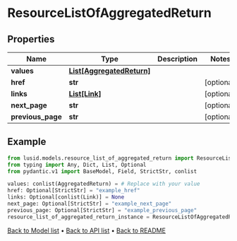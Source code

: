 # ResourceListOfAggregatedReturn

## Properties
Name | Type | Description | Notes
------------ | ------------- | ------------- | -------------
**values** | [**List[AggregatedReturn]**](AggregatedReturn.md) |  | 
**href** | **str** |  | [optional] 
**links** | [**List[Link]**](Link.md) |  | [optional] 
**next_page** | **str** |  | [optional] 
**previous_page** | **str** |  | [optional] 
## Example

```python
from lusid.models.resource_list_of_aggregated_return import ResourceListOfAggregatedReturn
from typing import Any, Dict, List, Optional
from pydantic.v1 import BaseModel, Field, StrictStr, conlist

values: conlist(AggregatedReturn) = # Replace with your value
href: Optional[StrictStr] = "example_href"
links: Optional[conlist(Link)] = None
next_page: Optional[StrictStr] = "example_next_page"
previous_page: Optional[StrictStr] = "example_previous_page"
resource_list_of_aggregated_return_instance = ResourceListOfAggregatedReturn(values=values, href=href, links=links, next_page=next_page, previous_page=previous_page)

```

[Back to Model list](../README.md#documentation-for-models) &#8226; [Back to API list](../README.md#documentation-for-api-endpoints) &#8226; [Back to README](../README.md)

